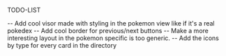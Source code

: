 TODO-LIST

-- Add cool visor made with styling in the pokemon view like if it's a real pokedex
-- Add cool border for previous/next buttons
-- Make a more interesting layout in the pokemon specific is too generic.
-- Add the icons by type for every card in the directory
